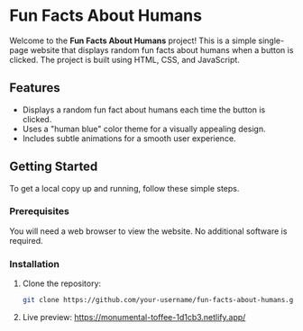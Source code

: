 # Fun Facts About Humans

Welcome to the **Fun Facts About Humans** project! This is a simple single-page website that displays random fun facts about humans when a button is clicked. The project is built using HTML, CSS, and JavaScript.

## Features

- Displays a random fun fact about humans each time the button is clicked.
- Uses a "human blue" color theme for a visually appealing design.
- Includes subtle animations for a smooth user experience.

## Getting Started

To get a local copy up and running, follow these simple steps.

### Prerequisites

You will need a web browser to view the website. No additional software is required.

### Installation

1. Clone the repository:

   ```bash
   git clone https://github.com/your-username/fun-facts-about-humans.git

2. Live preview:
   https://monumental-toffee-1d1cb3.netlify.app/
